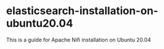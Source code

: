# elasticsearch-installation-on-ubuntu20.04

This is a guide for Apache Nifi installation on Ubuntu 20.04

##
